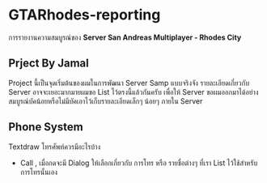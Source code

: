 # GTARhodes-reporting
การรายงานความสมบูรณ์ของ **Server San Andreas Multiplayer - Rhodes City**

## Prject By Jamal 
Project นี้เป็นจุดเริ่มต้นของผมในการพัฒนา Server Samp แบบจริงจัง รายละเอียดเกี่ยวกับ Server อาจจะเยอะมากมายผมขอ List ไว้ตรงนี้แล้วกันครับ
เพื่อให้ Server ขอผมออกมาได้อย่างสมบูรณ์บัคน้อยหรือไม่มีบัคเอาไว้เก็บรายละเอียดเล็กๆ น้อยๆ ภายใน Server

## Phone System
Textdraw โทรศัพท์ควรมีอะไรบ้าง
- Call , เมื่อกดจะมี Dialog ให้เลือกเกี่ยวกับ การโทร หรือ รายชื่อต่างๆ ที่เรา List ไว้ใช้สําหรับการโทรนั้นเอง

